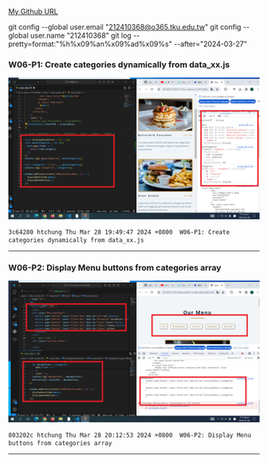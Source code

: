[My Github URL](https://github.com/github212410368/1122-js-demo-212410368.git)

git config --global user.email "212410368@o365.tku.edu.tw"
git config --global user.name "212410368"
git log --pretty=format:"%h%x09%an%x09%ad%x09%s" --after="2024-03-27"

### W06-P1: Create categories dynamically from data_xx.js

![](w06-p1.png)

```
3c64280 htchung Thu Mar 28 19:49:47 2024 +0800  W06-P1: Create categories dynamically from data_xx.js
```

---

### W06-P2: Display Menu buttons from categories array

![](w06-p2.png)

```
803202c htchung Thu Mar 28 20:12:53 2024 +0800  W06-P2: Display Menu buttons from categories array
```

---
